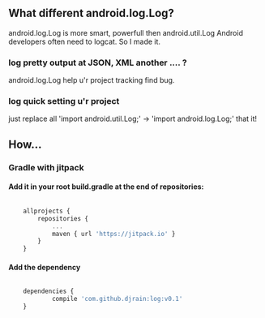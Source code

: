 ## What different android.log.Log?

android.log.Log is more smart, powerfull then android.util.Log
Android developers often need to logcat.
So I made it.

### log pretty output at JSON, XML another .... ?
android.log.Log help u'r project tracking find bug.

### log quick setting u'r project
just replace all 'import android.util.Log;' -> 'import android.log.Log;' that it!





## How...

### Gradle with jitpack

#### Add it in your root build.gradle at the end of repositories:
```javascript

	allprojects {
		repositories {
			...
			maven { url 'https://jitpack.io' }
		}
	}

```
#### Add the dependency
```javascript

	dependencies {
	        compile 'com.github.djrain:log:v0.1'
	}


```



